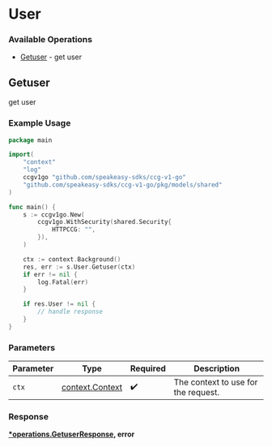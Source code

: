 # User

### Available Operations

* [Getuser](#getuser) - get user

## Getuser

get user

### Example Usage

```go
package main

import(
	"context"
	"log"
	ccgv1go "github.com/speakeasy-sdks/ccg-v1-go"
	"github.com/speakeasy-sdks/ccg-v1-go/pkg/models/shared"
)

func main() {
    s := ccgv1go.New(
        ccgv1go.WithSecurity(shared.Security{
            HTTPCCG: "",
        }),
    )

    ctx := context.Background()
    res, err := s.User.Getuser(ctx)
    if err != nil {
        log.Fatal(err)
    }

    if res.User != nil {
        // handle response
    }
}
```

### Parameters

| Parameter                                             | Type                                                  | Required                                              | Description                                           |
| ----------------------------------------------------- | ----------------------------------------------------- | ----------------------------------------------------- | ----------------------------------------------------- |
| `ctx`                                                 | [context.Context](https://pkg.go.dev/context#Context) | :heavy_check_mark:                                    | The context to use for the request.                   |


### Response

**[*operations.GetuserResponse](../../models/operations/getuserresponse.md), error**

